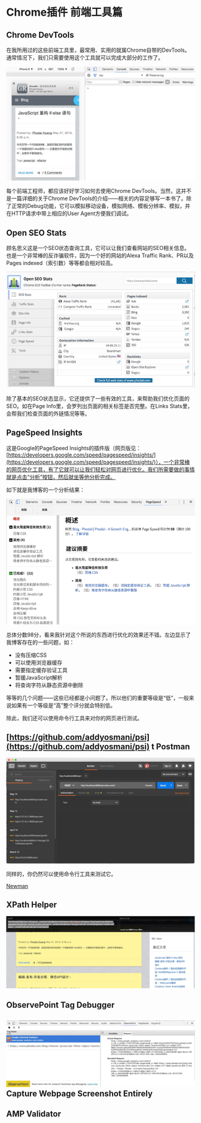 Chrome插件 前端工具篇
===

Chrome DevTools
---

在我所用过的这些前端工具里，最常用、实用的就属Chrome自带的DevTools。通常情况下，我们只需要使用这个工具就可以完成大部分的工作了。

![Chrome DevTools](images/fe-plugins/dev-tool.jpg)

每个前端工程师，都应该好好学习如何去使用Chrome DevTools。当然，这并不是一篇详细的关于Chrome DevTools的介绍——相关的内容足够写一本书了。除了正常的Debug功能，它可以模拟移动设备，模拟网络、模板分辨率、模拟，并在HTTP请求中带上相应的User Agent方便我们调试。

Open SEO Stats
---

顾名思义这是一个SEO状态查询工具，它可以让我们查看网站的SEO相关信息。也是一个非常棒的反诈骗软件，因为一个好的网站的Alexa Traffic Rank、PR以及Pages indexed（索引数）等等都会相对较高。

![Open SEO Stats](images/fe-plugins/seo-stats.jpg)

除了基本的SEO状态显示，它还提供了一些有效的工具，来帮助我们优化页面的SEO。如在Page Info里，会罗列出页面的相关标签是否完整。在Links Stats里，会帮我们检查页面的外链情况等等。

PageSpeed Insights
---



这是Google的PageSpeed Insights的插件版（网页版见： [https://developers.google.com/speed/pagespeed/insights/](https://developers.google.com/speed/pagespeed/insights/)），一个非常棒的网页优化工具，有了它就可以让我们轻松对网页进行优化。我们所需要做的事情就是点击“分析”按钮，然后就坐等他分析完成。

如下就是我博客的一个分析结果：

![PageSpeed Insights](images/fe-plugins/pagespeed.jpg)

总体分数98分，看来我针对这个所说的东西进行优化的效果还不错。左边显示了我博客存在的一些问题，如：

 - 没有压缩CSS
 - 可以使用浏览器缓存
 - 需要指定缓存验证工具
 - 暂缓JavaScript解析
 - 将查询字符从静态资源中删除

等等的几个问题——这些已经都是小问题了。所以他们的重要等级是“低”，一般来说如果有一个等级是“高”整个评分就会特别低。

除此，我们还可以使用命令行工具来对你的网页进行测试。

[https://github.com/addyosmani/psi](https://github.com/addyosmani/psi)
t
Postman
---

![Chrome Postman](images/fe-plugins/postman.jpg)

同样的，你仍然可以使用命令行工具来测试它。

[Newman](https://github.com/postmanlabs/newman)

XPath Helper
---

![XPath Helper](images/fe-plugins/xpath.jpg)

ObservePoint Tag Debugger
---

![ObservePoint Tag Debugger](images/fe-plugins/observerPoint.jpg)
Capture Webpage Screenshot Entirely
---

AMP Validator
---
